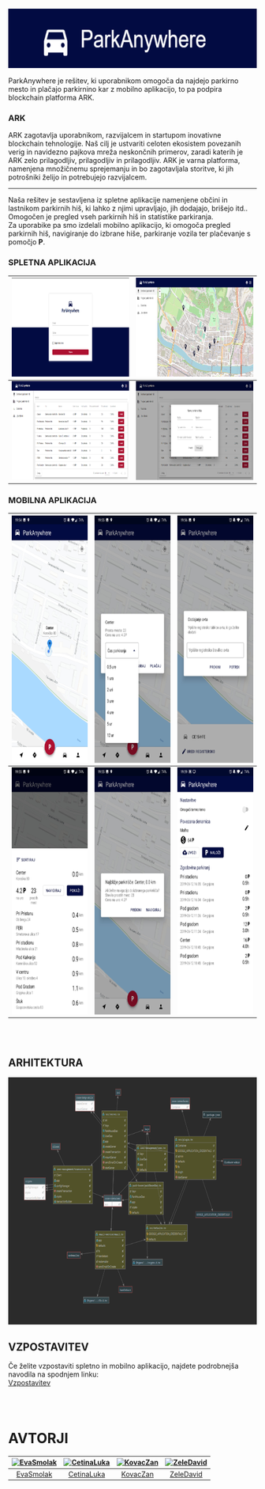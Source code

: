 <p align="center"><img src="https://raw.githubusercontent.com/ZeleDavid/ParkAnywhere/master/Documentation/logo/pa.png" alt="ParkAnywhere" title="ParkAnywhere" width="600px" height="120px"/></p>

ParkAnywhere je rešitev, ki uporabnikom omogoča da najdejo parkirno mesto in plačajo parkirnino kar z mobilno aplikacijo, to pa podpira blockchain platforma ARK.

### ARK
ARK zagotavlja uporabnikom, razvijalcem in startupom inovativne blockchain tehnologije. Naš cilj je ustvariti celoten ekosistem povezanih verig in navidezno pajkova mreža neskončnih primerov, zaradi katerih je ARK zelo prilagodljiv, prilagodljiv in prilagodljiv. ARK je varna platforma, namenjena množičnemu sprejemanju in bo zagotavljala storitve, ki jih potrošniki želijo in potrebujejo razvijalcem.

<hr>

Naša rešitev je sestavljena iz spletne aplikacije namenjene občini in lastnikom parkirnih hiš, ki lahko z njimi upravljajo, jih dodajajo, brišejo itd.. Omogočen je pregled vseh parkirnih hiš in statistike parkiranja. <br>
Za uporabike pa smo izdelali mobilno aplikacijo, ki omogoča pregled parkirnih hiš, navigiranje do izbrane hiše, parkiranje vozila ter plačevanje s pomočjo <b>P</b>.

### SPLETNA APLIKACIJA

<img src="https://raw.githubusercontent.com/ZeleDavid/ParkAnywhere/master/Documentation/screenshoti/Screenshot_8.png" alt="Prijava" title="Prijava" width="400px" height="200px" margin="20px" />|<img src="https://raw.githubusercontent.com/ZeleDavid/ParkAnywhere/master/Documentation/screenshoti/Screenshot_1.png" alt="Dashboard" title="Dashboard" width="400px" height="200px"/>|
:---: |:---: |
<img src="https://raw.githubusercontent.com/ZeleDavid/ParkAnywhere/master/Documentation/screenshoti/Screenshot_2.png" alt="Tabela" title="Tabela" width="400px" height="200px"/>|<img src="https://raw.githubusercontent.com/ZeleDavid/ParkAnywhere/master/Documentation/screenshoti/Screenshot_3.png" alt="Dodaj" title="Dodaj" width="400px" height="200px"/> |

### MOBILNA APLIKACIJA

<img src="https://raw.githubusercontent.com/ZeleDavid/ParkAnywhere/master/Documentation/screenshoti/Screenshot_20190612-195453.jpg" alt="Pogled1" title="Pogled1" width="250" height="500"/>|<img src="https://raw.githubusercontent.com/ZeleDavid/ParkAnywhere/master/Documentation/screenshoti/Screenshot_20190612-195501.jpg" alt="Pogled2" title="Pogled2" width="250" height="500"/>|<img src="https://raw.githubusercontent.com/ZeleDavid/ParkAnywhere/master/Documentation/screenshoti/Screenshot_20190612-195611.jpg" alt="Pogled3" title="Pogled3" width="250" height="500"/>|
:---: |:---: | :---: |
<img src="https://raw.githubusercontent.com/ZeleDavid/ParkAnywhere/master/Documentation/screenshoti/Screenshot_20190612-195513.jpg" alt="Pogled4" title="Pogled4" width="250" height="500"/>|<img src="https://raw.githubusercontent.com/ZeleDavid/ParkAnywhere/master/Documentation/screenshoti/Screenshot_20190612-195524.jpg" alt="Pogled5" title="Pogled5" width="250" height="500"/> | <img src="https://raw.githubusercontent.com/ZeleDavid/ParkAnywhere/master/Documentation/screenshoti/Screenshot_20190612-195923.jpg" alt="Pogled6" title="Pogled6" width="250" height="500"/>|

<br><br>
## ARHITEKTURA

<p align="center"><img src="https://raw.githubusercontent.com/ZeleDavid/ParkAnywhere/master/Documentation/screenshoti/arhitektura.png" alt="Arhitektura" title="Arhitektura" width="700px" height="500px"/></p>

## VZPOSTAVITEV

Če želite vzpostaviti spletno in mobilno aplikacijo, najdete podrobnejša navodila na spodnjem linku: <br>
<a href="vzpostavitev.md">Vzpostavitev</a>

<br>
<br> 

# AVTORJI
[<img alt="EvaSmolak" src="https://avatars0.githubusercontent.com/u/33725038?s=400&v=4" width="117">](https://github.com/EvaSmolak) |[<img alt="CetinaLuka" src="https://avatars3.githubusercontent.com/u/33715779?s=400&u=4752d8027850c8f376c54dd977df726c1d24c58a&v=4" width="117">](https://github.com/CetinaLuka) |[<img alt="KovacZan" src="https://avatars1.githubusercontent.com/u/39158639?s=400&v=4" width="117">](https://github.com/KovacZan) |[<img alt="ZeleDavid" src="https://avatars3.githubusercontent.com/u/33752926?s=400&v=4" width="117">](https://github.com/ZeleDavid) |
:---: |:---: |:---: |:---: |
[EvaSmolak](https://github.com/EvaSmolak) |[CetinaLuka](https://github.com/CetinaLuka) |[KovacZan](https://github.com/KovacZan) |[ZeleDavid](https://github.com/ZeleDavid) |
